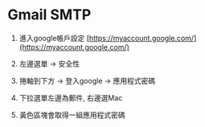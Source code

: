 # Gmail SMTP

1. 進入google帳戶設定
[https://myaccount.google.com/](https://myaccount.google.com/)


2. 左邊選單 -> 安全性

3. 捲軸到下方 -> 登入google -> 應用程式密碼

4. 下拉選單左邊為郵件, 右邊選Mac

5. 黃色區塊會取得一組應用程式密碼

